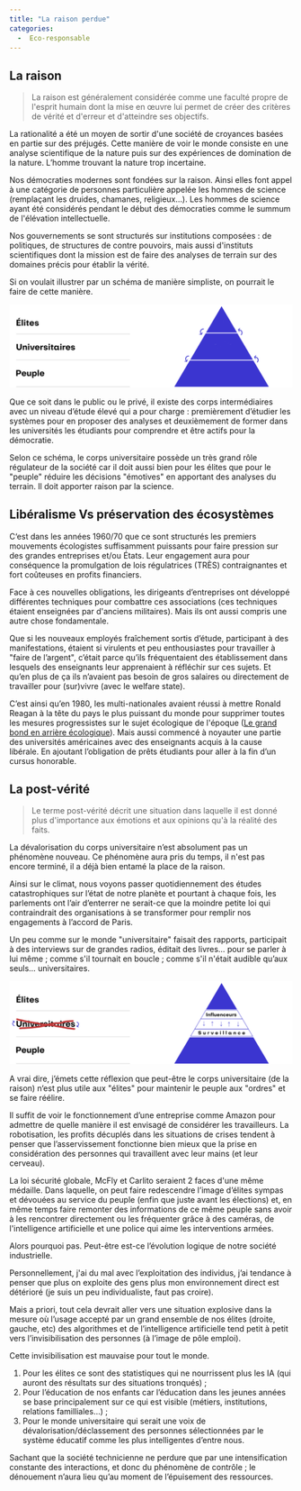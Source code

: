 ```yaml
---
title: "La raison perdue"
categories:
  -  Eco-responsable
---
```


## La raison

> La raison est généralement considérée comme une faculté propre de l'esprit humain dont la mise en œuvre lui permet de créer des critères de vérité et d'erreur et d'atteindre ses objectifs.

La rationalité a été un moyen de sortir d'une société de croyances basées en partie sur des préjugés. Cette manière de voir le monde consiste en une analyse scientifique de la nature puis sur des expériences de domination de la nature. L’homme trouvant la nature trop incertaine.

Nos démocraties modernes sont fondées sur la raison. Ainsi elles font appel à une catégorie de personnes particulière appelée les hommes de science (remplaçant les druides, chamanes, religieux…). Les hommes de science ayant été considérés pendant le début des démocraties comme le summum de l'élévation intellectuelle.

Nos gouvernements se sont structurés sur institutions composées : de politiques, de structures de contre pouvoirs, mais aussi d'instituts scientifiques dont la mission est de faire des analyses de terrain sur des domaines précis pour établir la vérité.

Si on voulait illustrer par un schéma de manière simpliste, on pourrait le faire de cette manière.

![](/assets/structure-democratie.png)

Que ce soit dans le public ou le privé, il existe des corps intermédiaires avec un niveau d’étude élevé qui a pour charge : premièrement d’étudier les systèmes pour en proposer des analyses et deuxièmement de former dans les universités les étudiants pour comprendre et être actifs pour la démocratie.

Selon ce schéma, le corps universitaire possède un très grand rôle régulateur de la société car il doit aussi bien pour les élites que pour le "peuple" réduire les décisions "émotives" en apportant des analyses du terrain. Il doit apporter raison par la science.

## Libéralisme Vs préservation des écosystèmes

C‘est dans les années 1960/70 que ce sont structurés les premiers mouvements écologistes suffisamment puissants pour faire pression sur des grandes entreprises et/ou États. Leur engagement aura pour conséquence la promulgation de lois régulatrices (TRÈS) contraignantes et fort coûteuses en profits financiers.

Face à ces nouvelles obligations, les dirigeants d’entreprises ont développé différentes techniques pour combattre ces associations (ces techniques étaient enseignées par d'anciens militaires). Mais ils ont aussi compris une autre chose fondamentale.

Que si les nouveaux employés fraîchement sortis d’étude, participant à des manifestations, étaient si virulents et peu enthousiastes pour travailler à "faire de l’argent", c’était parce qu’ils fréquentaient des établissement dans lesquels des enseignants leur apprenaient à réfléchir sur ces sujets. Et qu’en plus de ça ils n’avaient pas besoin de gros salaires ou directement de travailler pour (sur)vivre (avec le welfare state).

C’est ainsi qu’en 1980, les multi-nationales avaient réussi à mettre Ronald Reagan à la tête du pays le plus puissant du monde pour supprimer toutes les mesures progressistes sur le sujet écologique de l'époque ([Le grand bond en arrière écologique](https://www.fakirpresse.info/le-grand-bond-en-arriere-ecologique)). Mais aussi commencé à noyauter une partie des universités américaines avec des enseignants acquis à la cause libérale. En ajoutant l’obligation de prêts étudiants pour aller à la fin d’un cursus honorable.

## La post-vérité

> Le terme post-vérité décrit une situation dans laquelle il est donné plus d'importance aux émotions et aux opinions qu'à la réalité des faits.

La dévalorisation du corps universitaire n’est absolument pas un phénomène nouveau. Ce phénomène aura pris du temps, il n'est pas encore terminé, il a déjà bien entamé la place de la raison.

Ainsi sur le climat, nous voyons passer quotidiennement des études catastrophiques sur l’état de notre planète et pourtant à chaque fois, les parlements ont l’air d’enterrer ne serait-ce que la moindre petite loi qui contraindrait des organisations à se transformer pour remplir nos engagements à l’accord de Paris.

Un peu comme sur le monde "universitaire" faisait des rapports, participait à des interviews sur de grandes radios, éditait des livres… pour se parler à lui même ; comme s'il tournait en boucle ; comme s'il n'était audible qu’aux seuls… universitaires.

![](/assets/structure-democratie-surveillance.png)

A vrai dire, j’émets cette réflexion que peut-être le corps universitaire (de la raison) n‘est plus utile aux "élites" pour maintenir le peuple aux "ordres" et se faire réélire.

Il suffit de voir le fonctionnement d’une entreprise comme Amazon pour admettre de quelle manière il est envisagé de considérer les travailleurs. La robotisation, les profits décuplés dans les situations de crises tendent à penser que l’asservissement fonctionne bien mieux que la prise en considération des personnes qui travaillent avec leur mains (et leur cerveau).

La loi sécurité globale, McFly et Carlito seraient 2 faces d'une même médaille. Dans laquelle, on peut faire redescendre l’image d’élites sympas et dévouées au service du peuple (enfin que juste avant les élections) et, en même temps faire remonter des informations de ce même peuple sans avoir à les rencontrer directement ou les fréquenter grâce à des caméras, de l'intelligence artificielle et une police qui aime les interventions armées.

Alors pourquoi pas. Peut-être est-ce l’évolution logique de notre société industrielle.

Personnellement, j'ai du mal avec l’exploitation des individus, j’ai tendance à penser que plus on exploite des gens plus mon environnement direct est détérioré (je suis un peu individualiste, faut pas croire).

Mais a priori, tout cela devrait aller vers une situation explosive dans la mesure où l’usage accepté par un grand ensemble de nos élites (droite, gauche, etc) des algorithmes et de l’intelligence artificielle tend petit à petit vers l’invisibilisation des personnes (à l’image de pôle emploi).

Cette invisibilisation est mauvaise pour tout le monde.
 1. Pour les élites ce sont des statistiques qui ne nourrissent plus les IA (qui auront des résultats sur des situations tronqués) ;
 2. Pour l’éducation de nos enfants car l’éducation dans les jeunes années se base principalement sur ce qui est visible (métiers, institutions, relations familliales…) ;
 3. Pour le monde universitaire qui serait une voix de dévalorisation/déclassement des personnes sélectionnées par le système éducatif comme les plus intelligentes d’entre nous.

Sachant que la société technicienne ne perdure que par une intensification constante des interactions, et donc du phénomène de contrôle ; le dénouement n’aura lieu qu’au moment de l’épuisement des ressources. 

